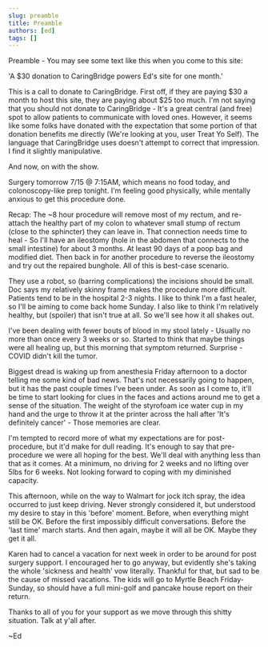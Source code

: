 ```yaml
---
slug: preamble
title: Preamble
authors: [ed]
tags: []
---
```


Preamble - You may see some text like this when you come to this site: 
 
'A $30 donation to CaringBridge powers Ed's site for one month.'
 
This is a call to donate to CaringBridge. First off, if they are paying $30 a month to host this site, they are paying about $25 too much. I'm not saying that you should not donate to CaringBridge - It's a great central (and free) spot to allow patients to communicate with loved ones. However, it seems like some folks have donated with the expectation that some portion of that donation benefits me directly (We're looking at you, user Treat Yo Self). The language that CaringBridge uses doesn't attempt to correct that impression. I find it slightly manipulative. 
 
And now, on with the show. 

<!-- truncate --> 

Surgery tomorrow 7/15 @ 7:15AM, which means no food today, and colonoscopy-like prep tonight. I'm feeling good physically, while mentally anxious to get this procedure done. 
 
Recap: The ~8 hour procedure will remove most of my rectum, and re-attach the healthy part of my colon to whatever small stump of rectum (close to the sphincter) they can leave in. That connection needs time to heal - So I'll have an ileostomy (hole in the abdomen that connects to the small intestine) for about 3 months. At least 90 days of a poop bag and modified diet. Then back in for another procedure to reverse the ileostomy and try out the repaired bunghole. All of this is best-case scenario. 
 
They use a robot, so (barring complications) the incisions should be small. Doc says my relatively skinny frame makes the procedure more difficult. Patients tend to be in the hospital 2-3 nights. I like to think I'm a fast healer, so I'll be aiming to come back home Sunday. I also like to think I'm relatively healthy, but (spoiler) that isn't true at all. So we'll see how it all shakes out.
 
I've been dealing with fewer bouts of blood in my stool lately - Usually no more than once every 3 weeks or so. Started to think that maybe things were all healing up, but this morning that symptom returned. Surprise - COVID didn't kill the tumor. 
 
Biggest dread is waking up from anesthesia Friday afternoon to a doctor telling me some kind of bad news. That's not necessarily going to happen, but it has the past couple times I've been under. As soon as I come to, it'll be time to start looking for clues in the faces and actions around me to get a sense of the situation. The weight of the styrofoam ice water cup in my hand and the urge to throw it at the printer across the hall after 'It's definitely cancer' - Those memories are clear.
 
I'm tempted to record more of what my expectations are for post-procedure, but it'd make for dull reading. It's enough to say that pre-procedure we were all hoping for the best. We'll deal with anything less than that as it comes. At a minimum, no driving for 2 weeks and no lifting over 5lbs for 6 weeks. Not looking forward to coping with my diminished capacity.
 
This afternoon, while on the way to Walmart for jock itch spray, the idea occurred to just keep driving. Never strongly considered it, but understood my desire to stay in this 'before' moment. Before, when everything might still be OK. Before the first impossibly difficult conversations. Before the 'last time' march starts. And then again, maybe it will all be OK. Maybe they get it all.
 
Karen had to cancel a vacation for next week in order to be around for post surgery support. I encouraged her to go anyway, but evidently she's taking the whole 'sickness and health' vow literally. Thankful for that, but sad to be the cause of missed vacations. The kids will go to Myrtle Beach Friday-Sunday, so should have a full mini-golf and pancake house report on their return. 
 
Thanks to all of you for your support as we move through this shitty situation. Talk at y'all after. 

~Ed